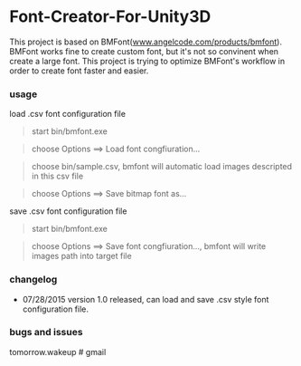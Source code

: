 # Font-Creator-For-Unity3D
This project is based on BMFont(www.angelcode.com/products/bmfont). BMFont works fine to create custom font, but it's not so convinent when create a large font. 
This project is trying to optimize BMFont's workflow in order to create font faster and easier.

### usage
load .csv font configuration file

> start bin/bmfont.exe

> choose Options ==> Load font congfiuration...

> choose bin/sample.csv, bmfont will automatic load images descripted in this csv file

> choose Options ==> Save bitmap font as...

save .csv font configuration file

> start bin/bmfont.exe

> choose Options ==> Save font congfiuration..., bmfont will write images path into target file

### changelog
- 07/28/2015 version 1.0 released, can load and save .csv style font configuration file.

### bugs and issues

tomorrow.wakeup # gmail
